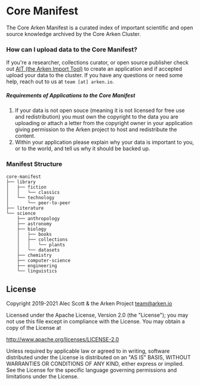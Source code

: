 # Core Manifest
The Core Arken Manifest is a curated index of important scientific and open source knowledge archived by the Core Arken Cluster. 

### How can I upload data to the Core Manifest?
If you're a researcher, collections curator, or open source publisher check out [AIT (the Arken Import Tool)](https://github.com/arken/ait) to create an application and if accepted upload your data to the cluster. If you have any questions or need some help, reach out to us at `team [at] arken.io`. 

##### Requirements of Applications to the Core Manifest
1. If your data is not open souce (meaning it is not licensed for free use and redistribution) you must own the copyright to the data you are uploading or attach a letter from the copyright owner in your application giving permission to the Arken project to host and redistribute the content.
2. Within your application please explain why your data is important to you, or to the world, and tell us why it should be backed up.

### Manifest Structure

```
core-manifest
├── library
│   ├── fiction
│   │   └── classics
│   └── technology
│       └── peer-to-peer
├── literature
└── science
    ├── anthropology
    ├── astronomy
    ├── biology
    │   ├── books
    │   ├── collections
    │   │   └── plants
    │   └── datasets
    ├── chemistry
    ├── computer-science
    ├── engineering
    └── linguistics
```

## License

Copyright 2019-2021 Alec Scott & the Arken Project <team@arken.io>

Licensed under the Apache License, Version 2.0 (the "License");
you may not use this file except in compliance with the License.
You may obtain a copy of the License at

http://www.apache.org/licenses/LICENSE-2.0

Unless required by applicable law or agreed to in writing, software
distributed under the License is distributed on an "AS IS" BASIS,
WITHOUT WARRANTIES OR CONDITIONS OF ANY KIND, either express or implied.
See the License for the specific language governing permissions and
limitations under the License.
